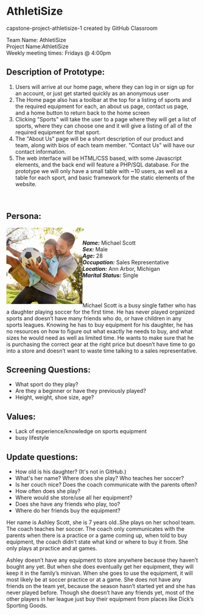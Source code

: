 # **AthletiSize**
capstone-project-athletisize-1 created by GitHub Classroom



Team Name: AthletiSize<br>
Project Name:AthletiSize<br>
Weekly meeting times: Fridays @ 4:00pm <br>


## Description of Prototype: <br>
1. Users will arrive at our home page, where they can log in or sign up for an account, or just get started quickly as an anonymous user<br>
2. The Home page also has a toolbar at the top for a listing of sports and the required equipment for each, an about us page, contact us page, and a home button to return back to the home screen<br>
3. Clicking "Sports" will take the user to a page where they will get a list of sports, where they can choose one and it will give a listing of all of the required equipment for that sport. <br>
4. The "About Us" page will be a short description of our product and team, along with bios of each team member. "Contact Us" will have our contact information.<br>
5. The web interface will be HTML/CSS based, with some Javascript elements, and the back end will feature a PHP/SQL database. For the prototype we will only have a small table with ~10 users, as well as a table for each sport, and basic framework for the static elements of the website. <br><br><br>




## Persona:
<img src="website_code/images/Michael.png" width="200" height="200" align="left" />'

***Name:*** Michael Scott<br>
***Sex:*** Male<br>
***Age:*** 28<br>
***Occupation:*** Sales Representative<br>
***Location:*** Ann Arbor, Michigan<br>
***Marital Status:*** Single<br>

<br>
<br>

Michael Scott is a busy single father who has a daughter playing soccer for the first time. He has never played organized sports and doesn’t have many friends who do, or have children in any sports leagues. Knowing he has to buy equipment for his daughter, he has no resources on how to figure out what exactly he needs to buy, and what sizes he would need as well as limited time. He wants to make sure that he is purchasing the correct gear at the right price but doesn’t have time to go into a store and doesn’t want to waste time talking to a sales representative. <br>

## Screening Questions:
- What sport do they play?
- Are they a beginner or have they previously played?
- Height, weight, shoe size, age?<br>


## Values: 
- Lack of experience/knowledge on sports equipment
- busy lifestyle

## Update questions:
- How old is his daughter? (It's not in GitHub.)
- What's her name? Where does she play? Who teaches her soccer?
- Is her couch nice? Does the coach communicate with the parents often?
- How often does she play?
- Where would she store/use all her equipment?
- Does she have any friends who play, too?
- Where do her friends buy the equipment?

Her name is Ashley Scott, she is 7 years old..She plays on her school team. The coach teaches her soccer. The coach only communicates with the parents when there is a practice or a game coming up, when told to buy equipment, the coach didn’t state what kind or where to buy it from. She only plays at practice and at games. 

Ashley doesn’t have any equipment to store anywhere because they haven’t bought any yet. But when she does eventually get her equipment, they will keep it in the family’s minivan. When she goes to use the equipment, it will most likely be at soccer practice or at a game. She does not have any friends on the team yet, because the season hasn’t started yet and she has never played before. Though she doesn’t have any friends yet, most of the other players in her league just buy their equipment from places like Dick’s Sporting Goods.

